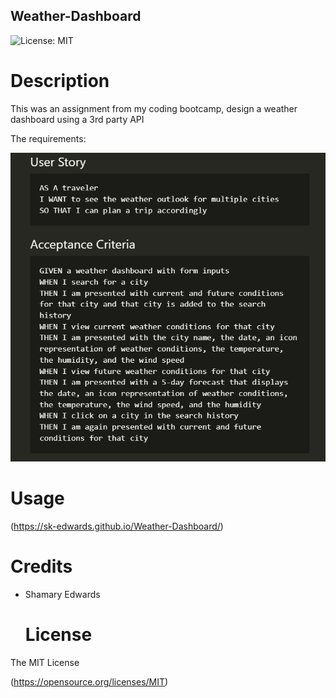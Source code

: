 ## Weather-Dashboard


 ![License: MIT](https://img.shields.io/badge/License-MIT-yellow.svg)



# Description

This was an assignment from my coding bootcamp, design a weather dashboard using a 3rd party API

The requirements:

![*:](https://github.com/SK-Edwards/Weather-Dashboard/blob/main/images/Screenshot%202023-05-29%20225829.png?raw=true)


# Usage
(https://sk-edwards.github.io/Weather-Dashboard/)

  # Credits
  
*  Shamary Edwards




   # License 
  The MIT License
   
  (https://opensource.org/licenses/MIT)
  





